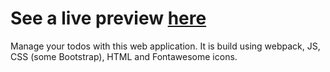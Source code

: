 # See a live preview <a href="https://benjamin-re.github.io/todo/">here</a> 

Manage your todos with this web application. 
It is build using webpack, JS, CSS (some Bootstrap), HTML and Fontawesome icons.

